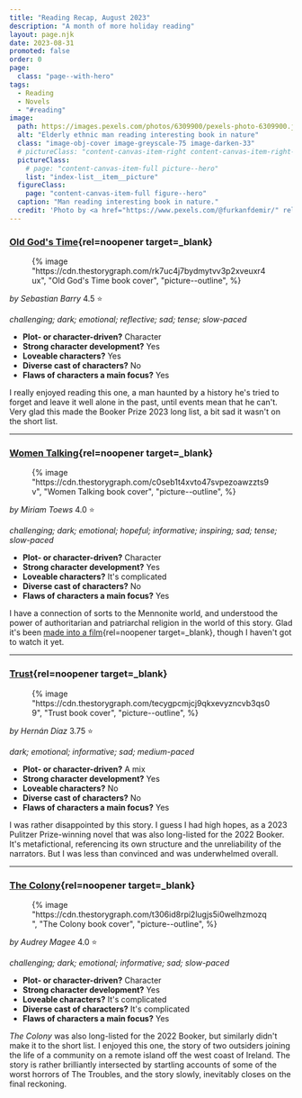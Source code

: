 ```yaml
---
title: "Reading Recap, August 2023"
description: "A month of more holiday reading"
layout: page.njk
date: 2023-08-31
promoted: false
order: 0
page:
  class: "page--with-hero"
tags:
  - Reading
  - Novels
  - "#reading"
image:
  path: https://images.pexels.com/photos/6309900/pexels-photo-6309900.jpeg
  alt: "Elderly ethnic man reading interesting book in nature"
  class: "image-obj-cover image-greyscale-75 image-darken-33"
  # pictureClass: "content-canvas-item-right content-canvas-item-right--span-3"
  pictureClass:
    # page: "content-canvas-item-full picture--hero"
    list: "index-list__item__picture"
  figureClass:
    page: "content-canvas-item-full figure--hero"
  caption: "Man reading interesting book in nature."
  credit: 'Photo by <a href="https://www.pexels.com/@furkanfdemir/" rel="noopener nofollow" target="_blank">Furkan Demir</a> on <a href="https://www.pexels.com/photo/elderly-ethnic-man-reading-interesting-magazine-in-nature-6309900/" rel="noopener nofollow" target="_blank">Pexels</a>'
---
```


### [Old God's Time](https://app.thestorygraph.com/books/89d6f971-7b6b-4e58-9de5-c8c410a0c043){rel=noopener target=_blank}

<figure class="content-canvas-item-right content-canvas-item-right--span-4 picture--block">
  {% image "https://cdn.thestorygraph.com/rk7uc4j7bydmytvv3p2xveuxr4ux", "Old God's Time book cover", "picture--outline", %}
</figure>

*by Sebastian Barry*
4.5 ⭐️

*challenging; dark; emotional; reflective; sad; tense; slow-paced*

- **Plot- or character-driven?** Character
- **Strong character development?** Yes
- **Loveable characters?** Yes
- **Diverse cast of characters?** No
- **Flaws of characters a main focus?** Yes

I really enjoyed reading this one, a man haunted by a history he's tried to forget and leave it well alone in the past, until events mean that he can't. Very glad this made the Booker Prize 2023 long list, a bit sad it wasn't on the short list.

---

### [Women Talking](https://app.thestorygraph.com/books/080de4a1-011d-45a3-96d7-9e8ebaf08166){rel=noopener target=_blank}

<figure class="content-canvas-item-right content-canvas-item-right--span-4 picture--block">
  {% image "https://cdn.thestorygraph.com/c0seb1t4xvto47svpezoawzzts9v", "Women Talking book cover", "picture--outline", %}
</figure>

*by Miriam Toews*
4.0 ⭐️

*challenging; dark; emotional; hopeful; informative; inspiring; sad; tense; slow-paced*

- **Plot- or character-driven?** Character
- **Strong character development?** Yes
- **Loveable characters?** It's complicated
- **Diverse cast of characters?** No
- **Flaws of characters a main focus?** Yes

I have a connection of sorts to the Mennonite world, and understood the power of authoritarian and patriarchal religion in the world of this story. Glad it's been [made into a film](https://www.imdb.com/title/tt13669038/){rel=noopener target=_blank}, though I haven't got to watch it yet.

---

### [Trust](https://app.thestorygraph.com/books/e7d77964-4417-420f-9da9-6fe02ecefa64){rel=noopener target=_blank}

<figure class="content-canvas-item-right content-canvas-item-right--span-4 picture--block">
  {% image "https://cdn.thestorygraph.com/tecygpcmjcj9qkxevyzncvb3qs09", "Trust book cover", "picture--outline", %}
</figure>

*by Hernán Díaz*
3.75 ⭐️

*dark; emotional; informative; sad; medium-paced*

- **Plot- or character-driven?** A mix
- **Strong character development?** Yes
- **Loveable characters?** No
- **Diverse cast of characters?** No
- **Flaws of characters a main focus?** Yes

I was rather disappointed by this story. I guess I had high hopes, as a 2023 Pulitzer Prize-winning novel that was also long-listed for the 2022 Booker. It's metafictional, referencing its own structure and the unreliability of the narrators. But I was less than convinced and was underwhelmed overall.

---

### [The Colony](https://app.thestorygraph.com/books/e7d77964-4417-420f-9da9-6fe02ecefa64){rel=noopener target=_blank}

<figure class="content-canvas-item-right content-canvas-item-right--span-4 picture--block">
  {% image "https://cdn.thestorygraph.com/t306id8rpi2lugjs5i0welhzmozq", "The Colony book cover", "picture--outline", %}
</figure>

*by Audrey Magee*
4.0 ⭐️

*challenging; dark; emotional; informative; sad; slow-paced*

- **Plot- or character-driven?** Character
- **Strong character development?** Yes
- **Loveable characters?** It's complicated
- **Diverse cast of characters?** It's complicated
- **Flaws of characters a main focus?** Yes

*The Colony* was also long-listed for the 2022 Booker, but similarly didn't make it to the short list. I enjoyed this one, the story of two outsiders joining the life of a community on a remote island off the west coast of Ireland. The story is rather brilliantly intersected by startling accounts of some of the worst horrors of The Troubles, and the story slowly, inevitably closes on the final reckoning.
